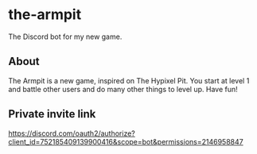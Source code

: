 # the-armpit
The Discord bot for my new game.
## About
The Armpit is a new game, inspired on The Hypixel Pit. You start at level 1 and battle other users and do many other things to level up. Have fun!
## Private invite link
<https://discord.com/oauth2/authorize?client_id=752185409139900416&scope=bot&permissions=2146958847>